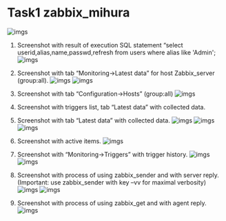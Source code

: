 # Task1 zabbix_mihura

![imgs](pic/ansible.png "imgs")

1. Screenshot with result of execution SQL statement “select userid,alias,name,passwd,refresh from users where alias like 'Admin'; 
![imgs](pic/mysql_select.png "imgs")

2. Screenshot with tab “Monitoring->Latest data” for host Zabbix_server (group:all).
![imgs](pic/dashboard.png "imgs")
![imgs](pic/latest_data.png "imgs")

3. Screenshot with tab “Configuration->Hosts” (group:all)
![imgs](pic/hosts.png "imgs")

4. Screenshot with triggers list, tab “Latest data” with collected data.
5. Screenshot with tab “Latest data” with collected data.
![imgs](pic/data.png "imgs")
![imgs](pic/counts.png "imgs")
![imgs](pic/trigger_list.png "imgs")

6. Screenshot with active items.
![imgs](pic/active_items.png "imgs")

7. Screenshot with “Monitoring->Triggers” with trigger history.
![imgs](pic/create_triger.png "imgs")
![imgs](pic/triggers.png "imgs")

8. Screenshot with process of using zabbix_sender and with server reply. (Important: use zabbix_sender with key –vv for maximal verbosity)
![imgs](pic/zabbix_sender_set.png "imgs")
![imgs](pic/zabbix_sender_check.png "imgs")

9. Screenshot with process of using zabbix_get and with agent reply.
![imgs](pic/zabbix_get.png "imgs")
